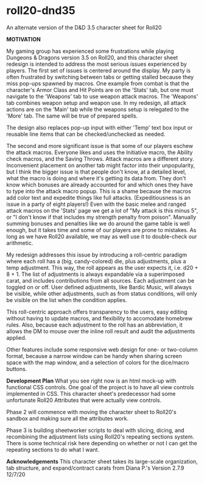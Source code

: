 # roll20-dnd35
An alternate version of the D&amp;D 3.5 character sheet for Roll20

<b>MOTIVATION</b>

My gaming group has experienced some frustrations while playing Dungeons & Dragons version 3.5 on Roll20, and this character sheet redesign is intended to address the most serious issues experienced by players. The first set of issues is centered around the display. My party is often frustrated by switching between tabs or getting stalled because they miss pop-ups spawned by macros. One example from combat is that the character's Armor Class and Hit Points are on the 'Stats' tab, but one must navigate to the 'Weapons' tab to use weapon attack macros. The 'Weapons' tab combines weapon setup and weapon use. In my redesign, all attack actions are on the 'Main' tab while the weapons setup is relegated to the 'More' tab. The same will be true of prepared spells.

The design also replaces pop-up input with either 'Temp' text box input or reusable line items that can be checked/unchecked as needed.

The second and more significant issue is that some of our players eschew the attack macros. Everyone likes and uses the Initiative macro, the Ability check macros, and the Saving Throws. Attack macros are a different story. Inconvenient placement on another tab might factor into their unpopularity, but I think the bigger issue is that people don't know, at a detailed level, what the macro is doing and where it's getting its data from. They don't know which bonuses are already accounted for and which ones they have to type into the attack macro popup. This is a shame because the macros add color text and expedite things like full attacks. (Expeditiousness is an issue in a party of eight players!) Even with the basic melee and ranged attack macros on the 'Stats' page we get a lot of "My attack is this minus 5", or "I don't know if that includes my strength penalty from poison". Manually summing bonuses and penalties like we do around the game table is well enough, but it takes time and some of our players are prone to mistakes. As long as we have Roll20 available, we may as well use it to double-check our arithmetic.

My redesign addresses this issue by introducing a roll-centric paradigm where each roll has a (big, candy-colored) die, plus adjustments, plus a temp adjustment. This way, the roll appears as the user expects it, i.e. d20 + 8 + 1. The list of adjustments is always expandable via a superimposed carat, and includes contributions from all sources. Each adjustment can be toggled on or off. User defined adjustments, like Bardic Music, will always be visible, while other adjustments, such as from status conditions, will only be visible on the list when the condition applies.

This roll-centric approach offers transparency to the users, easy editing without having to update macros, and flexibility to accomodate homebrew rules. Also, because each adjustment to the roll has an abbreviation, it allows the DM to mouse over the inline roll result and audit the adjustments applied.

Other features include some responsive web design for one- or two-column format, because a narrow window can be handy when sharing screen space with the map window, and a selection of colors for the dice/macro buttons.

<b>Development Plan</b>
What you see right now is an html mock-up with functional CSS controls. One goal of the project is to have all view controls implemented in CSS. This character sheet's predecessor had some unfortunate Roll20 Attributes that were actually view controls.

Phase 2 will commence with moving the character sheet to Roll20's sandbox and making sure all the attributes work.

Phase 3 is building sheetworker scripts to deal with slicing, dicing, and recombining the adjustment lists using Roll20's repeating sections system. There is some technical risk here depending on whether or not I can get the repeating sections to do what I want.

<b>Acknowledgements</b>
This character sheet takes its large-scale organization, tab structure, and expand/contract carats from Diana P.'s Version 2.7.9 12/7/20
